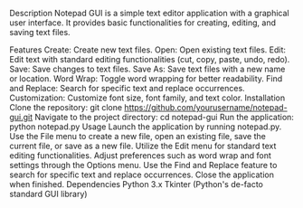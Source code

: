 Description
Notepad GUI is a simple text editor application with a graphical user interface. It provides basic functionalities for creating, editing, and saving text files.

Features
Create: Create new text files.
Open: Open existing text files.
Edit: Edit text with standard editing functionalities (cut, copy, paste, undo, redo).
Save: Save changes to text files.
Save As: Save text files with a new name or location.
Word Wrap: Toggle word wrapping for better readability.
Find and Replace: Search for specific text and replace occurrences.
Customization: Customize font size, font family, and text color.
Installation
Clone the repository: git clone https://github.com/yourusername/notepad-gui.git
Navigate to the project directory: cd notepad-gui
Run the application: python notepad.py
Usage
Launch the application by running notepad.py.
Use the File menu to create a new file, open an existing file, save the current file, or save as a new file.
Utilize the Edit menu for standard text editing functionalities.
Adjust preferences such as word wrap and font settings through the Options menu.
Use the Find and Replace feature to search for specific text and replace occurrences.
Close the application when finished.
Dependencies
Python 3.x
Tkinter (Python's de-facto standard GUI library)
